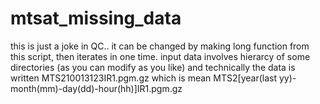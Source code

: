 # mtsat_missing_data
this is just a joke in QC.. it can be changed by making long function from this script, then iterates in one time.
input data involves hierarcy of some directories (as you can modify as you like) and technically the data is written MTS210013123IR1.pgm.gz which is mean MTS2[year(last yy)-month(mm)-day(dd)-hour(hh)]IR1.pgm.gz 
